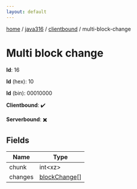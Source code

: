```yaml
---
layout: default
---
```


[home](/)  /  [java316](/protocol/java316)  /  [clientbound](/protocol/java316/clientbound)  /  multi-block-change

# Multi block change

**Id**: 16

**Id** (hex): 10

**Id** (bin): 00010000

**Clientbound**: ✔️

**Serverbound**: ✖️

## Fields

Name | Type
---|---
chunk | int&lt;xz&gt;
changes | [blockChange](/protocol/java316/types/block-change)[]

